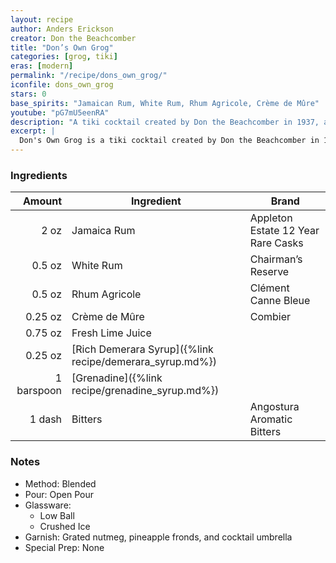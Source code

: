 ```yaml
---
layout: recipe
author: Anders Erickson
creator: Don the Beachcomber
title: "Don’s Own Grog"
categories: [grog, tiki]
eras: [modern]
permalink: "/recipe/dons_own_grog/"
iconfile: dons_own_grog
stars: 0
base_spirits: "Jamaican Rum, White Rum, Rhum Agricole, Crème de Mûre"
youtube: "pG7mU5eenRA"
description: "A tiki cocktail created by Don the Beachcomber in 1937, a unique twist on the traditional grog, incorporating blackberry liqueur and more for a woody, spicy, and fruity flavor profile."
excerpt: |
  Don's Own Grog is a tiki cocktail created by Don the Beachcomber in 1937. It is a unique twist on the traditional grog, incorporating blackberry liqueur and other ingredients to create a woody, spicy, and fruity flavor profile. 
---
```


### Ingredients

|     Amount | Ingredient                                               | Brand                              |
| ---------: | -------------------------------------------------------- | ---------------------------------- |
|       2 oz | Jamaica Rum                                              | Appleton Estate 12 Year Rare Casks |
|     0.5 oz | White Rum                                                | Chairman’s Reserve                 |
|     0.5 oz | Rhum Agricole                                            | Clément Canne Bleue                |
|    0.25 oz | Crème de Mûre                                            | Combier                            |
|    0.75 oz | Fresh Lime Juice                                         |
|    0.25 oz | [Rich Demerara Syrup]({%link recipe/demerara_syrup.md%}) |
| 1 barspoon | [Grenadine]({%link recipe/grenadine_syrup.md%})          |
|     1 dash | Bitters                                                  | Angostura Aromatic Bitters         |

### Notes

- Method: Blended
- Pour: Open Pour
- Glassware:
  - Low Ball
  - Crushed Ice
- Garnish: Grated nutmeg, pineapple fronds, and cocktail umbrella
- Special Prep: None
